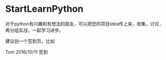 # StartLearnPython
对于python有兴趣和有想法的朋友，可以把您的项目idea传上来，收集，讨论，再分组实战，一起学习进步。

建议创一个签到页，比如

Tom 2016/10/11 签到
